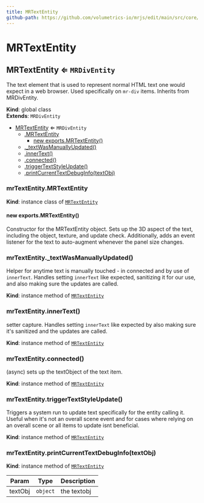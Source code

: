 ```yaml
---
title: MRTextEntity
github-path: https://github.com/volumetrics-io/mrjs/edit/main/src/core/entities/MRTextEntity.js
---
```

# MRTextEntity

<a name="MRTextEntity"></a>

## MRTextEntity ⇐ <code>MRDivEntity</code>
The text element that is used to represent normal HTML text one would expect in a web browser.
           Used specifically on `mr-div` items.
           Inherits from MRDivEntity.

**Kind**: global class  
**Extends**: <code>MRDivEntity</code>  

* [MRTextEntity](#MRTextEntity) ⇐ <code>MRDivEntity</code>
    * [.MRTextEntity](#MRTextEntity+MRTextEntity)
        * [new exports.MRTextEntity()](#new_MRTextEntity+MRTextEntity_new)
    * [._textWasManuallyUpdated()](#MRTextEntity+_textWasManuallyUpdated)
    * [.innerText()](#MRTextEntity+innerText)
    * [.connected()](#MRTextEntity+connected)
    * [.triggerTextStyleUpdate()](#MRTextEntity+triggerTextStyleUpdate)
    * [.printCurrentTextDebugInfo(textObj)](#MRTextEntity+printCurrentTextDebugInfo)

<a name="MRTextEntity+MRTextEntity"></a>

### mrTextEntity.MRTextEntity
**Kind**: instance class of [<code>MRTextEntity</code>](#MRTextEntity)  
<a name="new_MRTextEntity+MRTextEntity_new"></a>

#### new exports.MRTextEntity()
Constructor for the MRTextEntity object.
             Sets up the 3D aspect of the text, including the object, texture, and update check.
             Additionally, adds an event listener for the text to auto-augment whenever the panel size changes.

<a name="MRTextEntity+_textWasManuallyUpdated"></a>

### mrTextEntity.\_textWasManuallyUpdated()
Helper for anytime text is manually touched - in connected and by use of `innerText`.
Handles setting `innerText` like expected, sanitizing it for our use, and also making sure the updates are called.

**Kind**: instance method of [<code>MRTextEntity</code>](#MRTextEntity)  
<a name="MRTextEntity+innerText"></a>

### mrTextEntity.innerText()
setter capture. Handles setting `innerText` like expected by also making sure it's sanitized and the updates are called.

**Kind**: instance method of [<code>MRTextEntity</code>](#MRTextEntity)  
<a name="MRTextEntity+connected"></a>

### mrTextEntity.connected()
(async) sets up the textObject of the text item.

**Kind**: instance method of [<code>MRTextEntity</code>](#MRTextEntity)  
<a name="MRTextEntity+triggerTextStyleUpdate"></a>

### mrTextEntity.triggerTextStyleUpdate()
Triggers a system run to update text specifically for the entity calling it. Useful when it's not an overall scene event and for cases where
relying on an overall scene or all items to update isnt beneficial.

**Kind**: instance method of [<code>MRTextEntity</code>](#MRTextEntity)  
<a name="MRTextEntity+printCurrentTextDebugInfo"></a>

### mrTextEntity.printCurrentTextDebugInfo(textObj)
**Kind**: instance method of [<code>MRTextEntity</code>](#MRTextEntity)  

| Param | Type | Description |
| --- | --- | --- |
| textObj | <code>object</code> | the textobj |

